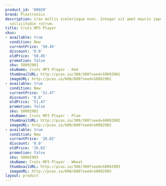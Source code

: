 ```yaml
---
product_id: '00929'
brand: Plextronics
description: Cras mollis scelerisque nunc. Integer sit amet mauris imperdiet risus
  sollicitudin rutrum.
title: Cruts MP3 Player
skus:
- available: true
  condition: New
  currentPrice: '50.45'
  discount: '0.0'
  oldPrice: '50.45'
  promotion: false
  sku: S0092901
  skuName: Cruts MP3 Player - Red
  thumbnailURL: http://pcas.io/300/300?seed=S0092901
  imageURL: http://pcas.io/600/600?seed=S0092901
- available: true
  condition: New
  currentPrice: '51.47'
  discount: '0.0'
  oldPrice: '51.47'
  promotion: false
  sku: S0092902
  skuName: Cruts MP3 Player - Plum
  thumbnailURL: http://pcas.io/300/300?seed=S0092902
  imageURL: http://pcas.io/600/600?seed=S0092902
- available: true
  condition: New
  currentPrice: '26.02'
  discount: '0.0'
  oldPrice: '26.02'
  promotion: false
  sku: S0092903
  skuName: Cruts MP3 Player - Wheat
  thumbnailURL: http://pcas.io/300/300?seed=S0092903
  imageURL: http://pcas.io/600/600?seed=S0092903
layout: product
---
```

